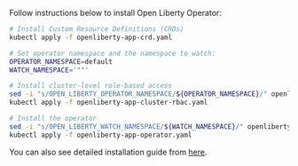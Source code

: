 Follow instructions below to install Open Liberty Operator:

```bash
# Install Custom Resource Definitions (CRDs)
kubectl apply -f openliberty-app-crd.yaml

# Set operator namespace and the namespace to watch:
OPERATOR_NAMESPACE=default
WATCH_NAMESPACE='""'

# Install cluster-level role-based access
sed -i "s/OPEN_LIBERTY_OPERATOR_NAMESPACE/${OPERATOR_NAMESPACE}/" openliberty-app-cluster-rbac.yaml
kubectl apply -f openliberty-app-cluster-rbac.yaml

# Install the operator
sed -i "s/OPEN_LIBERTY_WATCH_NAMESPACE/${WATCH_NAMESPACE}/" openliberty-app-operator.yaml
kubectl apply -f openliberty-app-operator.yaml
```

You can also see detailed installation guide from [here](https://github.com/OpenLiberty/open-liberty-operator/tree/master/deploy/releases/0.7.0).
